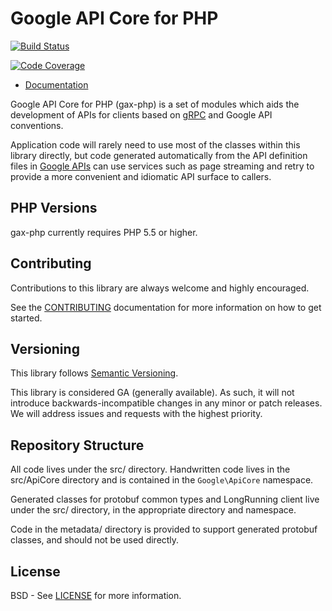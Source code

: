 Google API Core for PHP
=================================

[![Build Status](https://api.travis-ci.org/googleapis/gax-php.svg?branch=master)](https://travis-ci.org/googleapis/gax-php)

[![Code Coverage](https://img.shields.io/codecov/c/github/googleapis/gax-php.svg)](https://codecov.io/github/googleapis/gax-php)

- [Documentation](http://googleapis.github.io/gax-php)

Google API Core for PHP (gax-php) is a set of modules which aids
the development of APIs for clients based on [gRPC][] and Google API
conventions.

Application code will rarely need to use most of the classes within this library
directly, but code generated automatically from the API definition files in
[Google APIs][] can use services such as page streaming and retry to
provide a more convenient and idiomatic API surface to callers.

[gRPC]: http://grpc.io
[Google APIs]: https://github.com/googleapis/googleapis/


PHP Versions
----------------

gax-php currently requires PHP 5.5 or higher.


Contributing
------------

Contributions to this library are always welcome and highly encouraged.

See the [CONTRIBUTING][] documentation for more information on how to get started.

[CONTRIBUTING]: https://github.com/googleapis/gax-php/blob/master/.github/CONTRIBUTING.md


Versioning
----------

This library follows [Semantic Versioning][].

This library is considered GA (generally available). As such, it will not introduce backwards-incompatible changes in any minor or patch releases. We will address issues and requests with the highest priority.

[Semantic Versioning]: http://semver.org/


Repository Structure
-------

All code lives under the src/ directory. Handwritten code lives in the
src/ApiCore directory and is contained in the `Google\ApiCore` namespace.

Generated classes for protobuf common types and LongRunning client live under
the src/ directory, in the appropriate directory and namespace.

Code in the metadata/ directory is provided to support generated protobuf
classes, and should not be used directly.


License
-------

BSD - See [LICENSE][] for more information.

[LICENSE]: https://github.com/googleapis/gax-php/blob/master/LICENSE
